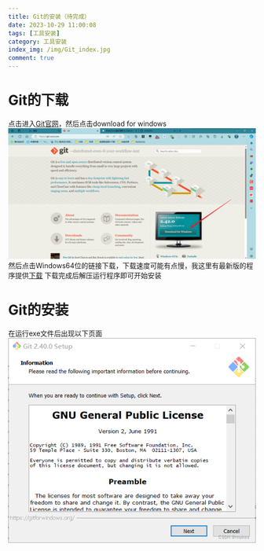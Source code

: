 ```yaml
---
title: Git的安装（待完成）
date: 2023-10-29 11:00:08
tags: [工具安装]
category: 工具安装
index_img: /img/Git_index.jpg
comment: true
---
```

# Git的下载
点击进入[Git官网](https://git-scm.com/)，然后点击download for windows
![Git](../img/Git1.png)
然后点击Windows64位的链接下载，下载速度可能有点慢，我这里有最新版的程序提供[下载](http://s39uged0n.bkt.clouddn.com/Git-2.42.0.2-64-bit.zip)
下载完成后解压运行程序即可开始安装
# Git的安装
在运行exe文件后出现以下页面
![Git](../img/Git3.png)

